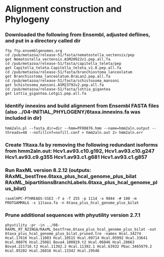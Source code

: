 # Alignment construction and Phylogeny

### Downloaded the following from Ensembl, adjusted deflines, and put in a directory called dir
    ftp ftp.ensemblgenomes.org
    cd /pub/metazoa/release-51/fasta/nematostella_vectensis/pep
    get Nematostella_vectensis.ASM20922v1.pep.all.fa
    cd /pub/metazoa/release-51/fasta/capitella_teleta/pep
    get Capitella_teleta.Capitella_teleta_v1.0.pep.all.fa
    cd /pub/metazoa/release-51/fasta/branchiostoma_lanceolatum
    get Branchiostoma_lanceolatum.BraLan2.pep.all.fa
    cd /pub/metazoa/release-51/fasta/schistosoma_mansoni
    get Schistosoma_mansoni.ASM23792v2.pep.all.fa
    cd /pub/metazoa/release-51/fasta/lottia_gigantea
    get Lottia_gigantea.Lotgi1.pep.all.fa

### Identify innexins and build alignment from Ensembl FASTA files (also ../04-INITIAL_PHYLOGENY/6taxa.innexins.fa was included in dir)

`hmm2aln.pl --fasta_dir=dir --hmm=PF00876.hmm --name=hmm2aln.output --threads=48 --nofillcnf=nofill.conf > hmm2aln.out 2> hmm2aln.err`

###  Create 11taxa.fa by removing the following redundant isoforms from hmm2aln.out: Hcv1.av93.c10.g192, Hcv1.av93.c10.g247 Hcv1.av93.c9.g355 Hcv1.av93.c1.g681 Hcv1.av93.c1.g857

### Run RaxML version 8.2.12 (outputs: RAxML_bestTree.6taxa_plus_hcal_genome_plus_bilat RAxML_bipartitionsBranchLabels.6taxa_plus_hcal_genome_plus_bilat)

`raxmlHPC-PTHREADS-SSE3 -f a -T 255 -p 1114 -x 9844 -# 100 -m PROTGAMMALG -s 11taxa.fa -n 6taxa_plus_hcal_genome_plus_bilat`

### Prune additional sequences with phyutility version 2.7.1

`phyutility -pr -in ../08-RAXML_RT_NZINGA/RAxML_bestTree.6taxa_plus_hcal_genome_plus_bilat -out 6taxa_plus_hcal_genome_plus_bilat.pruned.tre -names Hcal.34274 Hcal.17616 Hcal.11083 Hcal.10515 Hcal.09714 Hcal.05992 Hcal.33641 Hcal.06076 Hcal.25081 Bova4.100819.t2 Hcal.06846 Hcal.28663 Bova4.221716.t2 Hcal.11392.2 Hcal.11392.1 Hcal.63932 Pbac.3465979.2 Hcal.05202 Hcal.26016 Hcal.13342 Hcal.29546`


